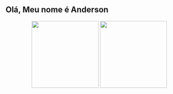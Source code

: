 ## Olá, Meu nome é Anderson

<div align="center">
  <img height="180em" src="https://github-readme-stats.vercel.app/api?username=not2nder&theme=github_dark&hide_border=true"/>
  <img height="180em" src="https://github-readme-stats.vercel.app/api/top-langs/?username=not2nder&layout=compact&theme=github_dark&hide_border=true"/>
</div>
